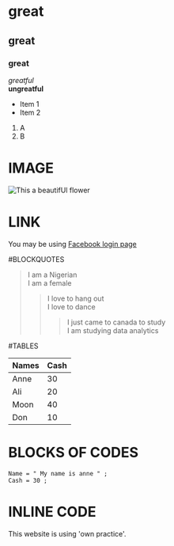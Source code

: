 # great
## great
### great
*greatful*  
**ungreatful**  
* Item 1  
* Item 2  
1. A  
2. B    
# IMAGE  

![This a beautifUl flower](https://th.bing.com/th/id/OIP.5_2S1CeYd0V28P1aBLZ6HwHaEK?pid=ImgDet&rs=1 "A pink flower")     
  
# LINK  

You may be using [Facebook login page](https://www.facebook.com/login/)  

#BLOCKQUOTES  

> I am a Nigerian  
> I am a female  
>> I love to hang out  
>> I love to dance  
>>> I just came to canada to study  
>>> I am studying data analytics    

#TABLES  
  
| Names | Cash |  
|-------|------|  
| Anne  | 30   |  
| Ali   | 20   |  
| Moon  | 40   |  
| Don   | 10   |  
  
  # BLOCKS OF CODES  
  ```  
  Name = " My name is anne " ;  
  Cash = 30 ;  
  ```  
  # INLINE CODE  
  
  This website is using 'own practice'.  
  
  
  
  
  

 





